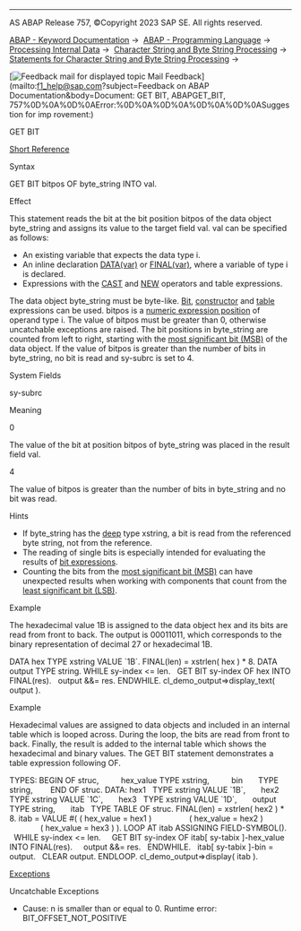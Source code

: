   

* * *

AS ABAP Release 757, ©Copyright 2023 SAP SE. All rights reserved.

[ABAP - Keyword Documentation](javascript:call_link\('abenabap.htm'\)) →  [ABAP - Programming Language](javascript:call_link\('abenabap_reference.htm'\)) →  [Processing Internal Data](javascript:call_link\('abenabap_data_working.htm'\)) →  [Character String and Byte String Processing](javascript:call_link\('abenabap_data_string.htm'\)) →  [Statements for Character String and Byte String Processing](javascript:call_link\('abenstring_processing_statements.htm'\)) → 

 [![](Mail.gif?object=Mail.gif&sap-language=EN "Feedback mail for displayed topic") Mail Feedback](mailto:f1_help@sap.com?subject=Feedback on ABAP Documentation&body=Document: GET BIT, ABAPGET_BIT, 757%0D%0A%0D%0AError:%0D%0A%0D%0A%0D%0A%0D%0ASuggestion for imp
rovement:)

GET BIT

[Short Reference](javascript:call_link\('abapget_bit_shortref.htm'\))

Syntax

GET BIT bitpos OF byte\_string INTO val.

Effect

This statement reads the bit at the bit position bitpos of the data object byte\_string and assigns its value to the target field val. val can be specified as follows:

-   An existing variable that expects the data type i.
-   An inline declaration [DATA(var)](javascript:call_link\('abendata_inline.htm'\)) or [FINAL(var)](javascript:call_link\('abenfinal_inline.htm'\)), where a variable of type i is declared.
-   Expressions with the [CAST](javascript:call_link\('abenconstructor_expression_cast.htm'\)) and [NEW](javascript:call_link\('abenconstructor_expression_new.htm'\)) operators and table expressions.

The data object byte\_string must be byte-like. [Bit](javascript:call_link\('abenbit_expression_glosry.htm'\) "Glossary Entry"), [constructor](javascript:call_link\('abenconstructor_expression_glosry.htm'\) "Glossary Entry") and [table](javascript:call_link\('abentable_expression_glosry.htm'\) "Glossary Entry") expressions can be used. bitpos is a [numeric expression position](javascript:call_link\('abennumerical_expr_position_glosry.htm'\) "Glossary Entry") of operand type i. The value of bitpos must be greater than 0, otherwise uncatchable exceptions are raised. The bit positions in byte\_string are counted from left to right, starting with the [most significant bit (MSB)](javascript:call_link\('abenmost_significant_bit_glosry.htm'\) "Glossary Entry") of the data object. If the value of bitpos is greater than the number of bits in byte\_string, no bit is read and sy-subrc is set to 4.

System Fields

sy-subrc

Meaning

0

The value of the bit at position bitpos of byte\_string was placed in the result field val.

4

The value of bitpos is greater than the number of bits in byte\_string and no bit was read.

Hints

-   If byte\_string has the [deep](javascript:call_link\('abendeep_glosry.htm'\) "Glossary Entry") type xstring, a bit is read from the referenced byte string, not from the reference.
-   The reading of single bits is especially intended for evaluating the results of [bit expressions](javascript:call_link\('abapcompute_bit.htm'\)).
-   Counting the bits from the [most significant bit (MSB)](javascript:call_link\('abenmost_significant_bit_glosry.htm'\) "Glossary Entry") can have unexpected results when working with components that count from the [least significant bit (LSB)](javascript:call_link\('abenleast_significant_bit_glosry.htm'\) "Glossary Entry").

Example

The hexadecimal value 1B is assigned to the data object hex and its bits are read from front to back. The output is 00011011, which corresponds to the binary representation of decimal 27 or hexadecimal 1B.

DATA hex TYPE xstring VALUE \`1B\`.
FINAL(len) = xstrlen( hex ) \* 8.
DATA output TYPE string.
WHILE sy-index <= len.
  GET BIT sy-index OF hex INTO FINAL(res).
  output &&= res.
ENDWHILE.
cl\_demo\_output=>display\_text( output ).

Example

Hexadecimal values are assigned to data objects and included in an internal table which is looped across. During the loop, the bits are read from front to back. Finally, the result is added to the internal table which shows the hexadecimal and binary values. The GET BIT statement demonstrates a table expression following OF.

TYPES: BEGIN OF struc,
         hex\_value TYPE xstring,
         bin       TYPE string,
       END OF struc.
DATA: hex1   TYPE xstring VALUE \`1B\`,
      hex2   TYPE xstring VALUE \`1C\`,
      hex3   TYPE xstring VALUE \`1D\`,
      output TYPE string,
      itab   TYPE TABLE OF struc.
FINAL(len) = xstrlen( hex2 ) \* 8.
itab = VALUE #( ( hex\_value = hex1 )
                ( hex\_value = hex2 )
                ( hex\_value = hex3 ) ).
LOOP AT itab ASSIGNING FIELD-SYMBOL(<fs>).
  WHILE sy-index <= len.
    GET BIT sy-index OF itab\[ sy-tabix \]-hex\_value INTO FINAL(res).
    output &&= res.
  ENDWHILE.
  itab\[ sy-tabix \]-bin = output.
  CLEAR output.
ENDLOOP.
cl\_demo\_output=>display( itab ).

[Exceptions](javascript:call_link\('abenabap_language_exceptions.htm'\))

Uncatchable Exceptions

-   Cause: n is smaller than or equal to 0.
    Runtime error: BIT\_OFFSET\_NOT\_POSITIVE